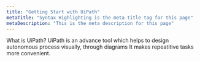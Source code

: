 ```yaml
---
title: "Getting Start with UiPath"
metaTitle: "Syntax Highlighting is the meta title tag for this page"
metaDescription: "This is the meta description for this page"
---
```


What is UiPath?
UiPath is an advance tool which helps to design autonomous process visually, through diagrams
It makes repeatitive tasks more convenient.
